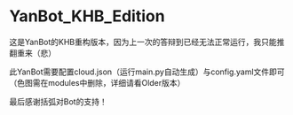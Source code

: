 # YanBot_KHB_Edition

这是YanBot的KHB重构版本，因为上一次的答辩到已经无法正常运行，我只能推翻重来（悲）

此YanBot需要配置cloud.json（运行main.py自动生成）与config.yaml文件即可（色图需在modules中删除，详细请看Older版本）

最后感谢括弧对Bot的支持！
